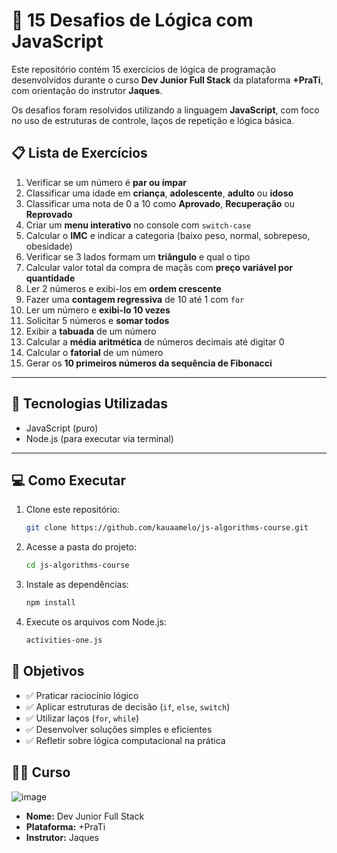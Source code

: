 # 🧠 15 Desafios de Lógica com JavaScript

Este repositório contém 15 exercícios de lógica de programação desenvolvidos durante o curso **Dev Junior Full Stack** da plataforma **+PraTi**, com orientação do instrutor **Jaques**.

Os desafios foram resolvidos utilizando a linguagem **JavaScript**, com foco no uso de estruturas de controle, laços de repetição e lógica básica.

## 📋 Lista de Exercícios

1. Verificar se um número é **par ou ímpar**
2. Classificar uma idade em **criança**, **adolescente**, **adulto** ou **idoso**
3. Classificar uma nota de 0 a 10 como **Aprovado**, **Recuperação** ou **Reprovado**
4. Criar um **menu interativo** no console com `switch-case`
5. Calcular o **IMC** e indicar a categoria (baixo peso, normal, sobrepeso, obesidade)
6. Verificar se 3 lados formam um **triângulo** e qual o tipo
7. Calcular valor total da compra de maçãs com **preço variável por quantidade**
8. Ler 2 números e exibi-los em **ordem crescente**
9. Fazer uma **contagem regressiva** de 10 até 1 com `for`
10. Ler um número e **exibi-lo 10 vezes**
11. Solicitar 5 números e **somar todos**
12. Exibir a **tabuada** de um número
13. Calcular a **média aritmética** de números decimais até digitar 0
14. Calcular o **fatorial** de um número
15. Gerar os **10 primeiros números da sequência de Fibonacci**

---

## 🚀 Tecnologias Utilizadas

- JavaScript (puro)
- Node.js (para executar via terminal)

---

## 💻 Como Executar

1. Clone este repositório:
   ```bash
   git clone https://github.com/kauaamelo/js-algorithms-course.git
   ```

2. Acesse a pasta do projeto:
   ```bash
   cd js-algorithms-course
   ```
3. Instale as dependências:
   ```bash
   npm install
   ```
4. Execute os arquivos com Node.js:
   ```bash
   activities-one.js
   ```

## 🎯 Objetivos

- ✅ Praticar raciocínio lógico  
- ✅ Aplicar estruturas de decisão (`if`, `else`, `switch`)  
- ✅ Utilizar laços (`for`, `while`)  
- ✅ Desenvolver soluções simples e eficientes  
- ✅ Refletir sobre lógica computacional na prática

## 👨‍🏫 Curso

![image](https://github.com/user-attachments/assets/252bb1f3-1942-45a4-a438-0e3bdfb3133b)

- **Nome:** Dev Junior Full Stack  
- **Plataforma:** +PraTi  
- **Instrutor:** Jaques

